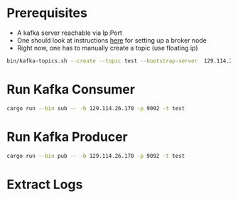 # Prerequisites
- A kafka server reachable via Ip:Port
- One should look at instructions [here](../README.md) for setting up a broker node
- Right now, one has to manually create a topic (use floating ip)
```sh
bin/kafka-topics.sh --create --topic test --bootstrap-server  129.114.26.170:9092
```

# Run Kafka Consumer
```sh
cargo run --bin sub -- -b 129.114.26.170 -p 9092 -t test
```

# Run Kafka Producer
```sh
cargo run --bin pub -- -b 129.114.26.170 -p 9092 -t test
```

# Extract Logs
